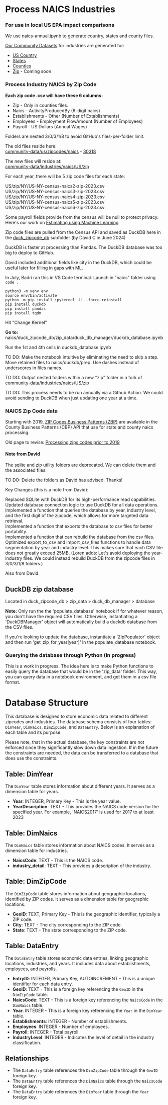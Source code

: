 # Process NAICS Industries

### For use in local US EPA impact comparisons

We use naics-annual.ipynb to generate country, states and county files.

[Our Community Datasets](http://model.earth/community-data/) for industries are generated for:
- [US Country](https://github.com/ModelEarth/community-data/tree/master/industries/naics/US/country)
- [States](https://github.com/ModelEarth/community-data/tree/master/industries/naics/US/states)
- [Counties](https://github.com/ModelEarth/community-data/tree/master/industries/naics/US/counties)
- [Zip](https://github.com/ModelEarth/community-data/tree/master/industries/naics/US/) - Coming soon



### Process Industry NAICS by Zip Code

**Each zip code .csv will have these 6 columns:**

- Zip - Only in counties files.
- Naics - ActivityProducedBy (6-digit naics)  
- Establishments - Other (Number of Extablishments)  
- Employees - Employment FlowAmount (Number of Employees)  
- Payroll - US Dollars (Annual Wages)

Folders are nested 3/0/3/1/8 to avoid GitHub's files-per-folder limit.

The old files reside here:  
[community-data/us/zipcodes/naics](https://github.com/ModelEarth/community-data/tree/master/us/zipcodes/naics/) - [30318](https://github.com/ModelEarth/community-data/blob/master/us/zipcodes/naics/3/0/3/1/8/zipcode30318-census-naics6-2018.csv)

The new files will reside at:  
[community-data/industries/naics/US/zip](https://github.com/ModelEarth/community-data/tree/master/industries/naics/US/)


For each year, there will be 5 zip code files for each state:  

US/zip/NY/US-NY-census-naics2-zip-2023.csv  
US/zip/NY/US-NY-census-naics3-zip-2023.csv  
US/zip/NY/US-NY-census-naics4-zip-2023.csv  
US/zip/NY/US-NY-census-naics5-zip-2023.csv  
US/zip/NY/US-NY-census-naics6-zip-2023.csv  

Some payroll fields provide from the census will be null to protect privacy.
Here's our work on [Estimating using Machine Learning](https://model.earth/machine-learning/)


Zip code files are pulled from the Census API and saved as DuckDB here in the [duck\_zipcode\_db](https://github.com/ModelEarth/data-pipeline/tree/main/industries/naics/duck_zipcode_db) subfolder (by David C in June 2024)

DuckDB is faster at processing than Pandas. The DuckDB database was too big to deploy to GitHub.

David included additional fields like city in the DuckDB, which could be useful later for filling in gaps with ML.

In July, Badri ran this in VS Code terminal. Launch in "naics" folder using `code .`

	python3 -m venv env
	source env/bin/activate
	python -m pip install ipykernel -U --force-reinstall
	pip install duckdb
	pip install pandas
	pip install tqdm

Hit "Change Kernel"

**Go to:** naics/duck\_zipcode\_db/zip\_data/duck\_db\_manager/duckdb\_database.ipynb

Run the 1st and 4th cells in duckdb\_database.ipynb

TO DO: Make the notebook intuitive by eliminating the need to skip a step.  
Move retained files to naics/duckdb/prep. Use dashes instead of underscores in files names.

TO DO: Output nested folders within a new "zip" folder in a fork of [community-data/industries/naics/US/zip](https://github.com/ModelEarth/community-data/tree/master/industries/naics/US/) 

TO DO: This process needs to be run annually via a Github Action. We could avoid sending to DuckDB when just updating one year at a time.

<!-- Added variable to send older zip data. -->

<!-- not used: parameter called "loclevel" to toggle to the zip code output in the naics-annual.ipynb file. -->

### NAICS Zip Code data

Starting with 2019, [ZIP Codes Business Patterns (ZBP)](https://www.census.gov/data/developers/data-sets/cbp-zbp/zbp-api.html) are available in the  
County Business Patterns (CBP) API that use for state and county naics processing.

Old page to revise: [Processing zips codes prior to 2019](https://model.earth/community-data/process/naics/)

#### Note from David

The sqlite and zip utility folders are deprecated. We can delete them and the associated files.

TO DO: Delete the folders as David has advised. Thanks!

Key Changes (this is a note from David):

Replaced SQLite with DuckDB for its high-performance read capabilities.  
Updated database connection logic to use DuckDB for all data operations.  
Implemented a function that queries the database by year, industry level, and the first digit of the zipcode, which allows for more targeted data retrieval.  
Implemented a function that exports the database to csv files for better portability.  
Implemented a function that can rebuild the database from the csv files.  
Optimized export\_to\_csv and import\_csv\_files functions to handle data segmentation by year and industry level.  This makes sure that each CSV file does not greatly exceed 25MB. (Loren adds: Let's avoid deploying the year-industry files. We could instead rebuild DuckDB from the zipcode files in 3/0/3/1/8 folders.)  

Also from David:

## DuckDB zip database

Located in duck\_zipcode\_db > zip\_data > duck\_db\_manager > database

**Note:** Only run the the 'populate_database' notebook if for whatever reason, you don't have the required CSV files. Otherwise, instantiating a 'DuckDBManager' object will automatically build a duckdb database from the CSV files. 

If you're looking to update the database, instantiate a 'ZipPopulator' object and then run 'get_zip_for_year(year)' in the populate_database notebook.


### Querying the database through Python (In progress)
This is a work in progress. The idea here is to make Python functions to easily query the database that would be in the 'zip_data' folder. This way, you can query data in a notebook environment, and get them in a csv file format.

# Database Structure

This database is designed to store economic data related to different zipcodes and industries. The database schema consists of four tables: `DimYear`, `DimNaics`, `DimZipCode`, and `DataEntry`. Below is an explanation of each table and its purpose.

Please note, that in the actual database, the key constraints are not enforced since they significantly slow down data ingestion. If in the future the constraints are needed, the data can be transferred to a database that does use the constraints.

## Table: DimYear

The `DimYear` table stores information about different years. It serves as a dimension table for years.

- **Year**: INTEGER, Primary Key - This is the year value.
- **YearDescription**: TEXT - This provides the NAICS code version for the specified year. For example, 'NAICS2017' is used for 2017 to at least 2023


## Table: DimNaics

The `DimNaics` table stores information about NAICS codes. It serves as a dimension table for industries.

- **NaicsCode**: TEXT - This is the NAICS code.
- **industry_detail**: TEXT - This provides a description of the industry.


## Table: DimZipCode

The `DimZipCode` table stores information about geographic locations, identified by ZIP codes. It serves as a dimension table for geographic locations.

- **GeoID**: TEXT, Primary Key - This is the geographic identifier, typically a ZIP code.
- **City**: TEXT - The city corresponding to the ZIP code.
- **State**: TEXT - The state corresponding to the ZIP code.


## Table: DataEntry

The `DataEntry` table stores economic data entries, linking geographic locations, industries, and years. It includes data about establishments, employees, and payrolls.

- **EntryID**: INTEGER, Primary Key, AUTOINCREMENT - This is a unique identifier for each data entry.
- **GeoID**: TEXT - This is a foreign key referencing the `GeoID` in the `DimZipCode` table.
- **NaicsCode**: TEXT - This is a foreign key referencing the `NaicsCode` in the `DimNaics` table.
- **Year**: INTEGER - This is a foreign key referencing the `Year` in the `DimYear` table.
- **Establishments**: INTEGER - Number of establishments.
- **Employees**: INTEGER - Number of employees.
- **Payroll**: INTEGER - Total payroll.
- **IndustryLevel**: INTEGER - Indicates the level of detail in the industry classification.


## Relationships

- The `DataEntry` table references the `DimZipCode` table through the `GeoID` foreign key.
- The `DataEntry` table references the `DimNaics` table through the `NaicsCode` foreign key.
- The `DataEntry` table references the `DimYear` table through the `Year` foreign key.

